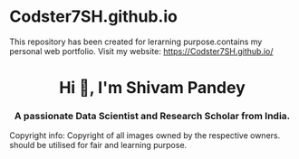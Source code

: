 # Codster7SH.github.io
This repository has been created for lerarning purpose.contains my personal web portfolio.
Visit my website: https://Codster7SH.github.io/

<h1 align="center">Hi 👋, I'm Shivam Pandey</h1>
<h3 align="center">A passionate Data Scientist and Research Scholar from India.</h3>


Copyright info: Copyright of all images owned by the respective owners.
should be utilised for fair and learning purpose.
